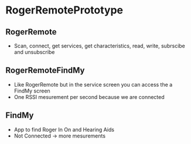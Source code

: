 # RogerRemotePrototype
## RogerRemote
- Scan, connect, get services, get characteristics, read, write, subrscibe and unsubscribe
## RogerRemoteFindMy
- Like RogerRemote but in the service screen you can access the a FindMy screen
- One RSSI mesurement per second because we are connected
## FindMy
- App to find Roger In On and Hearing Aids
- Not Connected -> more mesurements
